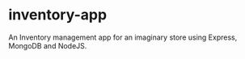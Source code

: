 # inventory-app
An Inventory management app for an imaginary store using Express, MongoDB and NodeJS.
